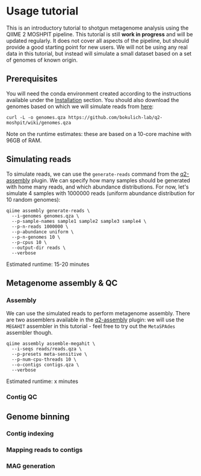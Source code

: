 # Usage tutorial
This is an introductory tutorial to shotgun metagenome analysis using the QIIME 2 MOSHPIT pipeline. 
This tutorial is still **work in progress** and will be updated regularly. It does not cover all aspects of the pipeline, 
but should provide a good starting point for new users. We will not be using any real data in this tutorial, but instead 
will simulate a small dataset based on a set of genomes of known origin.

## Prerequisites
You will need the conda environment created according to the instructions available under the [Installation](../Home#installation) section.
You should also download the genomes based on which we will simulate reads from [here](https://github.com/bokulich-lab/q2-moshpit/wiki/genomes.qza):

```shell
curl -L -o genomes.qza https://github.com/bokulich-lab/q2-moshpit/wiki/genomes.qza
```

Note on the runtime estimates: these are based on a 10-core machine with 96GB of RAM.

## Simulating reads
To simulate reads, we can use the `generate-reads` command from the [q2-assembly](https://github.com/bokulich-lab/q2-assembly) plugin. 
We can specify how many samples should be generated with home many reads, and which abundance distributions. 
For now, let's simulate 4 samples with 1000000 reads (uniform abundance distribution for 10 random genomes):
```shell
qiime assembly generate-reads \
  --i-genomes genomes.qza \
  --p-sample-names sample1 sample2 sample3 sample4 \
  --p-n-reads 1000000 \
  --p-abundance uniform \
  --p-n-genomes 10 \
  --p-cpus 10 \
  --output-dir reads \
  --verbose
```
Estimated runtime: 15-20 minutes

## Metagenome assembly & QC
### Assembly
We can use the simulated reads to perform metagenome assembly. There are two assemblers available in the [q2-assembly](https://github.com/bokulich-lab/q2-assembly)
plugin: we will use the `MEGAHIT` assembler in this tutorial - feel free to try out the `MetaSPAdes` assembler though.
```shell
qiime assembly assemble-megahit \
  --i-seqs reads/reads.qza \
  --p-presets meta-sensitive \
  --p-num-cpu-threads 10 \
  --o-contigs contigs.qza \
  --verbose
```
Estimated runtime: x minutes

### Contig QC


## Genome binning
### Contig indexing
### Mapping reads to contigs
### MAG generation
